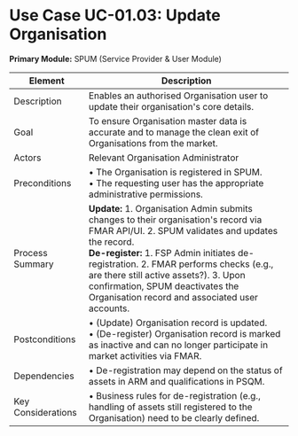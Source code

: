 # Use Case UC-01.03: Update Organisation  
**Primary Module:** SPUM (Service Provider & User Module)  

| Element          | Description                                                                                                                                 |
|------------------|-------------------------------------------------------------------------------------------------------------------------------------------------|
| Description      | Enables an authorised Organisation user to update their organisation's core details. |
| Goal             | To ensure Organisation master data is accurate and to manage the clean exit of Organisations from the market.                                                     |
| Actors           | Relevant Organisation Administrator                                                                                                                               |
| Preconditions    | • The Organisation is registered in SPUM. <br> • The requesting user has the appropriate administrative permissions.                                    |
| Process Summary  | **Update:** 1. Organisation Admin submits changes to their organisation's record via FMAR API/UI. 2. SPUM validates and updates the record. <br> **De-register:** 1. FSP Admin initiates de-registration. 2. FMAR performs checks (e.g., are there still active assets?). 3. Upon confirmation, SPUM deactivates the Organisation record and associated user accounts. |
| Postconditions   | • (Update) Organisation record is updated. <br> • (De-register) Organisation record is marked as inactive and can no longer participate in market activities via FMAR. |
| Dependencies     | • De-registration may depend on the status of assets in ARM and qualifications in PSQM.                                                         |
| Key Considerations | • Business rules for de-registration (e.g., handling of assets still registered to the Organisation) need to be clearly defined.                        |
